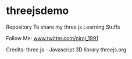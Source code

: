 # threejsdemo
Repository To share my three js Learning Stuffs

Follow Me: www.twitter.com/niraj_1991

Credits: three.js - Javascript 3D library threejs.org
